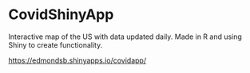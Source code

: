 # CovidShinyApp
Interactive map of the US with data updated daily. Made in R and using Shiny to create functionality. 

 https://edmondsb.shinyapps.io/covidapp/

